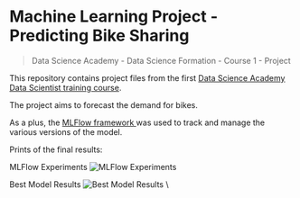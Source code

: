 # Machine Learning Project - Predicting Bike Sharing

> Data Science Academy - Data Science Formation - Course 1 - Project

This repository contains project files from the first [Data Science Academy]([https://datascienceacademy.com.br](https://www.datascienceacademy.com.br/)) [Data Scientist training course]([datascienceacademy.com.br/bundles?bundle_id=formacao-cientista-de-dados).

The project aims to forecast the demand for bikes.

As a plus, the [MLFlow framework ](https://www.mlflow.org/) was used to track and manage the various versions of the model.

Prints of the final results:

MLFlow Experiments
![MLFlow Experiments](URL)

Best Model Results
![Best Model Results](URL)
\